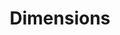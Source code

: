 ---
layout: default
bigquery: https://console.cloud.google.com/bigquery?p=covid-19-dimensions-ai&page=table&d=data&t=publications
contributors: Digital Science, https://www.digital-science.com/
cost: Free for personal, non-commercial use.
description: Dimensions contains more than 100 million publications, ranging from
  articles published in scholarly journals, books and book chapters, to preprints
  and conference proceedings. All publications are contextualized with linked data
  sets, funding, publications, patents, clinical trials, and policy documents. You
  can also view associated categories, funders, institutions, and researcher profiles.
documentation: https://docs.dimensions.ai/bigquery/index.html
last_edit: 04/07/2022, 16:00:52
location: https://www.dimensions.ai/products/free/
maintained_by: Digital Science, https://www.digital-science.com/
schema_fields:
- created_date
- funding_cny
- parent_id
- doi
- associated_publication_doi
- publication_date
- book_series_title
- funding_details
- repository_url
- publisher
- date_print
- isbn
- start_date
- address
- mesh_headings
- aliases
- pmcid
- book_title
- cpc
- eisbn
- interventions
- original_assignee_orgs
- expiration_year
- resulting_publication_ids
- brief_title
- clinical_trial_ids
- funding_currency
- patent_ids
- priority_date
- associated_publication_arxiv_id
- researcher_ids
- proceedings_title
- funder_countries
- assignee_countries
- year
- license
- date_imported_gbq
- category_bra
- funding_usd
- original_abstract
- category_rcdc
- funder_org_state_codes
- labels
- start_year
- kind
- language
- associated_grant_ids
- category_uoa
- funder_org_countries
- granted_date
- grant_number
- family_count
- reference_ids
- resulting_publication_doi
- repository_id
- links
- granted_year
- external_ids
- name
- publication_ids
- research_org_state_codes
- date_online
- application_number
- research_org_state_names
- citations
- category_hrcs_hc
- foa_number
- categories
- original_title
- jurisdiction
- active_years
- priority_year
- volume
- types
- inventor_names
- funding_gbp
- conditions
- original_assignee
- funder_org_cities
- funder_org_acronyms
- id
- registry
- mesh_terms
- funder_orgs
- established
- category_for
- legal_events
- family_id
- source_id
- pmid
- associated_publication_pmid
- type
- organisation_details
- category_sdg
- funding_amount
- cited_by_ids
- email_address
- relationships
- open_access_categories_v2
- date
- issue
- funding_aud
- abstract
- status
- investigators
- research_orgs
- research_org_cities
- research_org_country_names
- ipcr
- family_members_ids
- editors
- citation_string
- open_access_categories
- funding_cad
- concepts
- acronyms
- acronym
- altmetrics
- research_org_countries
- funding_eur
- filing_status
- supporting_grant_ids
- funding_nzd
- associated_publication_id
- end_date
- category_icrp_cso
- journal_lists
- date_modified
- original_assignee_countries
- journal
- end_year
- filing_date
- filing_year
- category_hrcs_rac
- acknowledgements
- date_inserted
- wikipedia_url
- current_assignee_orgs
- publication_year
- phase
- funding_chf
- date_normal
- embargo_date
- assignee_orgs
- description
- funding_jpy
- repository_name
- citations_count
- conference
- current_assignee
- linkout
- authors
- funder_org
- subtitles
- research_org_city_names
- metrics
- category_icrp_ct
- title
- gender
- legal_status
- expiration_date
- category_hra
- arxiv_id
- pages
- current_assignee_countries
shortname: dimensions
tags:
- scholarly literature
- patents
- funding
- clinical trials
- academic profiles
terms_of_use: 'Use of both the Dimensions COVID-19 dataset and full Dimensions dataset
  are subject to the Dimensions Terms of use: https://www.dimensions.ai/policies-terms-legal '
title: Dimensions
uuid: dcff88bd-fe6b-4fdb-8159-809bf9d7bc1c
---